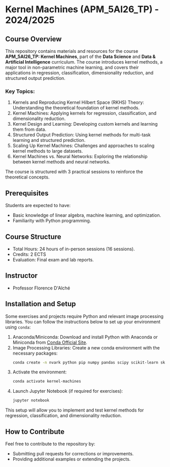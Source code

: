 # Kernel Machines (APM_5AI26_TP) - 2024/2025

## Course Overview

This repository contains materials and resources for the course **APM_5AI26_TP: Kernel Machines**, part of the **Data Science** and **Data & Artificial Intelligence** curriculum. The course introduces kernel methods, a major tool in non-parametric machine learning, and covers their applications in regression, classification, dimensionality reduction, and structured output prediction.

### Key Topics:

1. Kernels and Reproducing Kernel Hilbert Space (RKHS) Theory: Understanding the theoretical foundation of kernel methods.
2. Kernel Machines: Applying kernels for regression, classification, and dimensionality reduction.
3. Kernel Design and Learning: Developing custom kernels and learning them from data.
4. Structured Output Prediction: Using kernel methods for multi-task learning and structured prediction.
5. Scaling Up Kernel Machines: Challenges and approaches to scaling kernel methods to large datasets.
6. Kernel Machines vs. Neural Networks: Exploring the relationship between kernel methods and neural networks.

The course is structured with 3 practical sessions to reinforce the theoretical concepts.

## Prerequisites

Students are expected to have:
- Basic knowledge of linear algebra, machine learning, and optimization.
- Familiarity with Python programming.

## Course Structure

- Total Hours: 24 hours of in-person sessions (16 sessions).
- Credits: 2 ECTS
- Evaluation: Final exam and lab reports.

## Instructor

- Professor Florence D'Alché

## Installation and Setup

Some exercises and projects require Python and relevant image processing libraries. You can follow the instructions below to set up your environment using `conda`:

1. Anaconda/Miniconda: Download and install Python with Anaconda or Miniconda from [Conda Official Site](https://docs.conda.io/en/latest/).
2. Image Processing Libraries: Create a new conda environment with the necessary packages:
   ```bash
   conda create -n nvark python pip numpy pandas scipy scikit-learn sktime cyl1tf ipykernel jupyter -c conda-forge
   ```
3. Activate the environment:
   ```bash
   conda activate kernel-machines
   ```
4. Launch Jupyter Notebook (if required for exercises):
   ```bash
   jupyter notebook
   ```

This setup will allow you to implement and test kernel methods for regression, classification, and dimensionality reduction.

## How to Contribute

Feel free to contribute to the repository by:
- Submitting pull requests for corrections or improvements.
- Providing additional examples or extending the projects.

